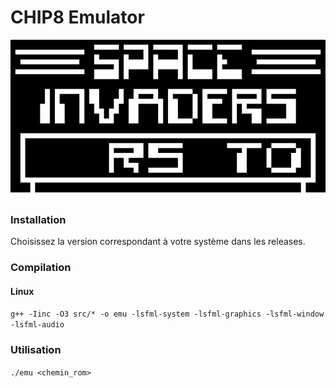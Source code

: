 # CHIP8 Emulator
<p align="center">
    <img src="https://www.github.com/mbourand/CHIP8-emulator/raw/master/readme/introduction.gif">
</p>

### Installation
Choisissez la version correspondant à votre système dans les releases.

### Compilation

#### Linux
```g++ -Iinc -O3 src/* -o emu -lsfml-system -lsfml-graphics -lsfml-window -lsfml-audio```

### Utilisation
```./emu <chemin_rom>```
